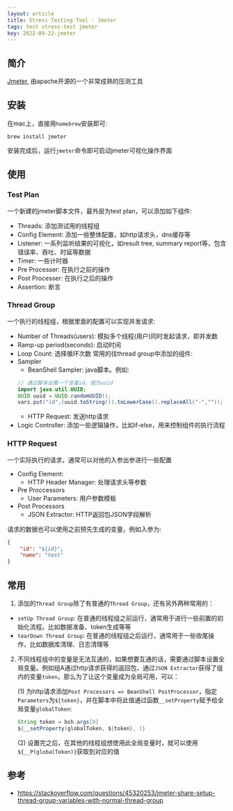```yaml
---
layout: article
title: Stress Testing Tool - Jmeter
tags: test stress-test jmeter
key: 2022-09-22-jmeter
---
```


## 简介
[Jmeter](https://github.com/apache/jmeter), 由apache开源的一个非常成熟的压测工具

## 安装
在mac上，直接用`homebrew`安装即可:
```shell
brew install jmeter
```

安装完成后，运行`jmeter`命令即可启动jmeter可视化操作界面

## 使用
### Test Plan
一个新建的jmeter脚本文件，最外层为test plan，可以添加如下组件:
- Threads: 添加测试用的线程组
- Config Element: 添加一些整体配置，如http请求头，dns缓存等
- Listener: 一系列监听结果的可视化，如result tree, summary report等，包含错误率、吞吐、时延等数据
- Timer: 一些计时器
- Pre Processer: 在执行之前的操作
- Post Processer: 在执行之后的操作
- Assertion: 断言

### Thread Group
一个执行的线程组，根据里面的配置可以实现并发请求:
  - Number of Threads(users): 模拟多个线程(用户)同时发起请求，即并发数
  - Ramp-up period(seconds): 启动时间
  - Loop Count: 选择循环次数
常用的往thread group中添加的组件:
  - Sampler
      - BeanShell Sampler: java脚本。例如:
      ```java
      // 通过脚本设置一个变量id，值为uuid
      import java.util.UUID;
      UUID uuid = UUID.randomUUID();
      vars.put("id",(uuid.toString()).toLowerCase().replaceAll("-","")); 
      ```
      - HTTP Request: 发送http请求 
  - Logic Controller: 添加一些逻辑操作，比如if-else，用来控制组件的执行流程

### HTTP Request
一个实际执行的请求，通常可以对他的入参出参进行一些配置
  - Config Element:
      - HTTP Header Manager: 处理请求头等参数
  - Pre Proccessors
      - User Parameters: 用户参数模板
  - Post Processors
      - JSON Extractor: HTTP返回包JSON字段解析

请求的数据也可以使用之前预先生成的变量，例如入参为:
```json
{
    "id": "${id}",
    "name": "test"
}
```

## 常用
1. 添加的`Thread Group`除了有普通的`Thread Group`，还有另外两种常用的：
  - `setUp Thread Group`: 在普通的线程组之前运行，通常用于进行一些前置的初始化流程。比如数据准备、token生成等等
  - `tearDown Thread Group`: 在普通的线程组之后运行，通常用于一些收尾操作，比如数据库清理、日志清理等
2. 不同线程组中的变量是无法互通的，如果想要互通的话，需要通过脚本设置全局变量。例如组A通过http请求获得的返回包，通过`JSON Extractor`获得了组内的变量`token`，那么为了让这个变量成为全局可用，可以：

   (1) 为http请求添加`Post Processors => BeanShell PostProcessor`，指定`Parameters`为`${token}`，并在脚本中将此值通过函数`__setProperty`赋予给全局变量`globalToken`:
   ```java
   String token = bsh.args[0]
   ${__setProperty(globalToken, ${token}, )} 
   ```
   (2) 设置完之后，在其他的线程组想使用此全局变量时，就可以使用`${__P(globalToken)}`获取到对应的值

## 参考
  - https://stackoverflow.com/questions/45320253/jmeter-share-setup-thread-group-variables-with-normal-thread-group